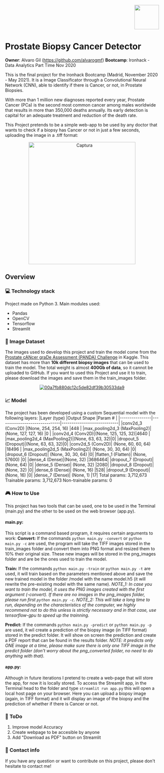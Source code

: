 <p align="right"><img src="https://cdn-images-1.medium.com/max/184/1*2GDcaeYIx_bQAZLxWM4PsQ@2x.png" width="80"></p>

# Prostate Biopsy Cancer Detector
**Owner**: Alvaro Gil (https://github.com/alvarogmf)
**Bootcamp**: Ironhack - Data Analytics Part Time Nov 2020

This is the final project for the Ironhack Bootcamp (Madrid, November 2020 - May 2021). It is a Image Classificator through a Convolutional Neural Network (CNN), able to identify if there is Cancer, or not, in Prostate Biopsies.

With more than 1 million new diagnoses reported every year, Prostate Cancer (PCa) is the second most common cancer among males worldwide that results in more than 350,000 deaths annually. Its early detection is capital for an adequate treatment and reduction of the death rate.

This Project pretends to be a simple web-app to be used by any doctor that wants to check if a biopsy has Cancer or not in just a few seconds, uploading the image in a .tiff format:

<p align="center">
<a href="https://ibb.co/rGC8P32"><img src="https://i.ibb.co/TBVjX1M/Captura.png" alt="Captura" border="0" width="350" height="400"></a>
</p>

## Overview

### :computer: **Technology stack**
Project made on Python 3. Main modules used:
 - Pandas
 - OpenCV
 - Tensorflow
 - Streamlit

### :mag_right: **Image Dataset**
The images used to develop this project and train the model come from the [Prostate cANcer graDe Assessment (PANDA) Challenge](https://www.kaggle.com/c/prostate-cancer-grade-assessment/overview)  in Kaggle. This dataset has more than **10k different biopsy images** that can be used to train the model. The total weight is almost **400Gb of data**, so it cannot be uploaded to GitHub. If you want to used this Project and use it to train, please download the images and save them in the train_images folder.
<p align="center">
<a href="https://ibb.co/dLhgQVC"><img src="https://i.ibb.co/qWZ5Rcq/00a7fb880dc12c5de82df39b30533da9.png" alt="00a7fb880dc12c5de82df39b30533da9" border="0"></a>
</p>

### :chart_with_upwards_trend: **Model**
The project has been developed using a custom Sequential model with the following layers:
|Layer (type) 	 |Output Shape					 |Param #					   |
|----------------|-------------------------------|-----------------------------|
|conv2d_3 (Conv2D) |(None, 254, 254, 16)            |448                   |
|max_pooling2d_3 (MaxPooling2)|(None, 127, 127, 16)         |0            |
|conv2d_4 (Conv2D)|(None, 125, 125, 32)|4640      |
|max_pooling2d_4 (MaxPooling2)|(None, 63, 63, 32)|0|
|dropout_5 (Dropout)|(None, 63, 63, 32)|0|
|conv2d_5 (Conv2D)| (None, 60, 60, 64) |18496     |
|max_pooling2d_5 (MaxPooling2)| (None, 30, 30, 64) |0|
|dropout_6 (Dropout)| (None, 30, 30, 64)  |0|
|flatten_1 (Flatten)| (None, 57600)    |0|
|dense_4 (Dense)|(None, 32)   |3686464|
|dropout_7 (Dropout)|(None, 64)   |0|
|dense_5 (Dense)|  (None, 32)   |2080|
|dropout_8 (Dropout)|(None, 32)   |0|
|dense_6 (Dense)|  (None, 16)   |528|
|dropout_9 (Dropout)|(None, 16) |0|
|dense_7 (Dense)|  (None, 1)   |17|
Total params: 3,712,673
Trainable params: 3,712,673
Non-trainable params: 0

### :video_game: **How to Use**
This project has two tools that can be used, one to be used in the Terminal (main.py) and the other to be used on the web browser (app.py).
#### main.py:
This script is a command based program, it requires certain arguments to work:
**Convert:**
If the commands `python main.py -convert` or `python main.py -c` are used, the program will take the TIFF images stored in the train_images folder and convert them into PNG format and resized them to 10% their original size. These new images will be stored in the png_images folder and are be the ones used to train the model.

**Train:**
If the commands `python main.py -train` or `python main.py -t` are used, it will train based on the parameters mentioned above and save the new trained model in the folder /model with the name model.h5 (it will rewrite the pre-existing model with the same name).
*NOTE_1: In case you want to train the model, it uses the PNG images created with the first argument (-convert). If there are no images in the png_images folder, please run first `python main.py -c`.
NOTE_2: This will take a long time to run, depending on the characteristics of the computer, we highly recommend not to do this unless is strictly necessary and in that case, use tensorflow-gpu to speed up the trainning.*

**Predict:**
If the commands `python main.py -predict` or `python main.py -p` are used, it wil create a prediction of the biopsy image (in TIFF format) stored in the predict folder. It will show on screen the prediction and create a PDF report that can be found in the results folder.
*NOTE: it predicts only ONE image at a time, please make sure there is only one TIFF image in the predict folder (don't worry about the png_converted folder, no need to do anything with that).*

#### app.py:
Although in future iterations I pretend to create a web-page that will store the app, for now it is locally stored. To access the Streamlit app, in the Terminal head to the folder and type `streamlit run app.py` this will open a local host page on your browser. Here you can upload a biopsy image (again, in TIFF format) and it will display an image of the biopsy and the prediction of whether if there is Cancer or not.


### :shit: **ToDo**
 1. Improve model Accuracy
 2. Create webpage to be accesible by anyone
 3. Add "Download as PDF" button on Streamlit

### 💌  **Contact info**
If you have any question or want to contribute on this project, please don't hesitate to contact me! 